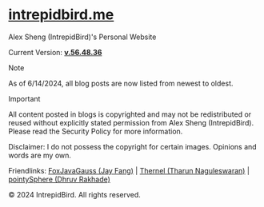 # [intrepidbird.me](https://intrepidbird.me)

Alex Sheng (IntrepidBird)'s Personal Website

Current Version: [**v.56.48.36**](https://github.com/intrepidbird/intrepidbird.github.io/releases/tag/v.56.48.36)

> [!NOTE]  
> As of 6/14/2024, all blog posts are now listed from newest to oldest.

> [!IMPORTANT]  
> All content posted in blogs is copyrighted and may not be redistributed or reused without explicitly stated permission from Alex Sheng (IntrepidBird). Please read the Security Policy for more information.

Disclaimer: I do not possess the copyright for certain images. Opinions and words are my own.

Friendlinks: [FoxJavaGauss (Jay Fang)](https://foxjavagauss.github.io/My-Personal-Website/) | [Thernel (Tharun Naguleswaran)](https://thernel.me) | [pointySphere (Dhruv Rakhade)](https://pointysphere.github.io)

© 2024 IntrepidBird. All rights reserved.
